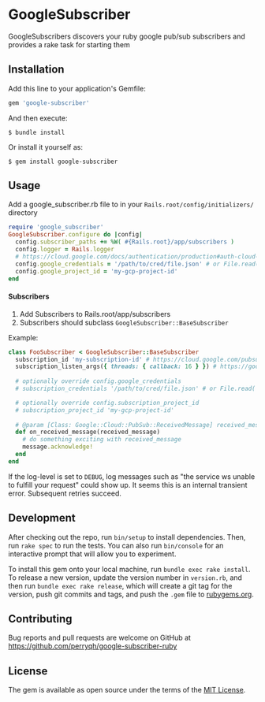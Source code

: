 # GoogleSubscriber

GoogleSubscribers discovers your ruby google pub/sub subscribers and provides a rake task for starting them

## Installation

Add this line to your application's Gemfile:

```ruby
gem 'google-subscriber'
```

And then execute:

    $ bundle install

Or install it yourself as:

    $ gem install google-subscriber

## Usage

Add a google_subscriber.rb file to in your `Rails.root/config/initializers/` directory
```ruby
require 'google_subscriber'
GoogleSubscriber.configure do |config|
  config.subscriber_paths += %W( #{Rails.root}/app/subscribers ) 
  config.logger = Rails.logger
  # https://cloud.google.com/docs/authentication/production#auth-cloud-implicit-ruby
  config.google_credentials = '/path/to/cred/file.json' # or File.read('/path/to/cred/file.json')
  config.google_project_id = 'my-gcp-project-id'
end
```
#### Subscribers
1. Add Subscribers to Rails.root/app/subscribers
1. Subscribers should subclass `GoogleSubscriber::BaseSubscriber`

Example:
```ruby
class FooSubscriber < GoogleSubscriber::BaseSubscriber
  subscription_id 'my-subscription-id' # https://cloud.google.com/pubsub/docs/pull#ruby
  subscription_listen_args({ threads: { callback: 16 } }) # https://googleapis.dev/ruby/google-cloud-pubsub/latest/Google/Cloud/PubSub/Subscription.html#listen-instance_method
  
  # optionally override config.google_credentials
  # subscription_credentials '/path/to/cred/file.json' # or File.read('/path/to/cred/file.json')

  # optionally override config.subscription_project_id
  # subscription_project_id 'my-gcp-project-id'
  
  # @param [Class: Google::Cloud::PubSub::ReceivedMessage] received_message The received_message
  def on_received_message(received_message)
    # do something exciting with received_message
    message.acknowledge!
  end
end
```

If the log-level is set to `DEBUG`, log messages such as "the service ws unable to fulfill your request" could show up. It seems
this is an internal transient error. Subsequent retries succeed.


## Development

After checking out the repo, run `bin/setup` to install dependencies. Then, run `rake spec` to run the tests. You can also run `bin/console` for an interactive prompt that will allow you to experiment.

To install this gem onto your local machine, run `bundle exec rake install`. To release a new version, update the version number in `version.rb`, and then run `bundle exec rake release`, which will create a git tag for the version, push git commits and tags, and push the `.gem` file to [rubygems.org](https://rubygems.org).

## Contributing

Bug reports and pull requests are welcome on GitHub at https://github.com/perryqh/google-subscriber-ruby


## License

The gem is available as open source under the terms of the [MIT License](https://opensource.org/licenses/MIT).
